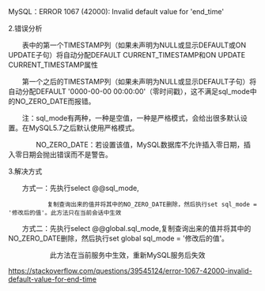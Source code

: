 
MySQL：ERROR 1067 (42000): Invalid default value for 'end_time'

2.错误分析

　　表中的第一个TIMESTAMP列（如果未声明为NULL或显示DEFAULT或ON UPDATE子句）将自动分配DEFAULT CURRENT_TIMESTAMP和ON UPDATE CURRENT_TIMESTAMP属性

　　第一个之后的TIMESTAMP列（如果未声明为NULL或显示DEFAULT子句）将自动分配DEFAULT '0000-00-00 00:00:00'（零时间戳），这不满足sql_mode中的NO_ZERO_DATE而报错。

　　注：sql_mode有两种，一种是空值，一种是严格模式，会给出很多默认设置。在MySQL5.7之后默认使用严格模式。

　　　　NO_ZERO_DATE：若设置该值，MySQL数据库不允许插入零日期，插入零日期会抛出错误而不是警告。

3.解决方式

　　方式一：先执行select @@sql_mode,

               复制查询出来的值并将其中的NO_ZERO_DATE删除，然后执行set sql_mode = '修改后的值'。此方法只在当前会话中生效

　　方式二：先执行select @@global.sql_mode,复制查询出来的值并将其中的NO_ZERO_DATE删除，然后执行set global sql_mode = '修改后的值'。

　　　　　　此方法在当前服务中生效，重新MySQL服务后失效

https://stackoverflow.com/questions/39545124/error-1067-42000-invalid-default-value-for-end-time
